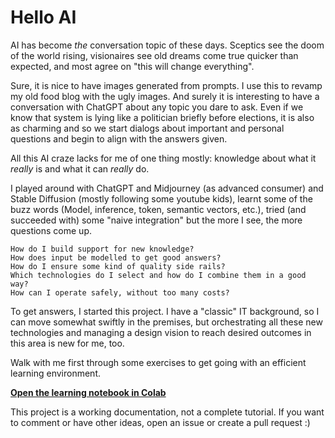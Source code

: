 # Hello AI

AI has become *the* conversation topic of these days. Sceptics see the doom of the world rising, visionaires see old dreams come true quicker than expected, and most agree on "this will change everything".

Sure, it is nice to have images generated from prompts. I use this to revamp my old food blog with the ugly images. And surely it is interesting to have a conversation with ChatGPT about any topic you dare to ask. Even if we know that system is lying like a politician briefly before elections, it is also as charming and so we start dialogs about important and personal questions and begin to align with the answers given.

All this AI craze lacks for me of one thing mostly: knowledge about what it *really* is and what it can *really* do.

I played around with ChatGPT and Midjourney (as advanced consumer) and Stable Diffusion (mostly following some youtube kids), learnt some of the buzz words (Model, inference, token, semantic vectors, etc.), tried (and succeeded with) some "naive integration" but the more I see, the more questions come up.

    How do I build support for new knowledge?
    How does input be modelled to get good answers?
    How do I ensure some kind of quality side rails?
    Which technologies do I select and how do I combine them in a good way?
    How can I operate safely, without too many costs?

To get answers, I started this project. I have a "classic" IT background, so I can move somewhat swiftly in the premises, but orchestrating all these new technologies and managing a design vision to reach desired outcomes in this area is new for me, too.

Walk with me first through some exercises to get going with an efficient learning environment.

**[Open the learning notebook in Colab](https://colab.research.google.com/github/selfscrum/learning-ai/blob/main/learning.ipynb)**

This project is a working documentation, not a complete tutorial. If you want to comment or have other ideas, open an issue or create a pull request :)
